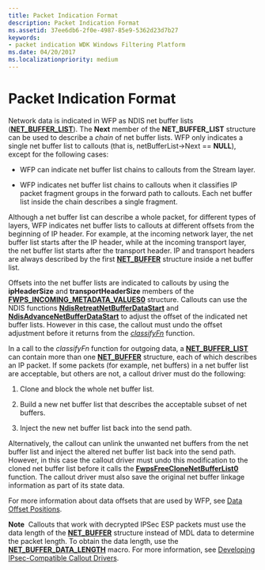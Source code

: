 ```yaml
---
title: Packet Indication Format
description: Packet Indication Format
ms.assetid: 37ee6db6-2f0e-4987-85e9-5362d23d7b27
keywords:
- packet indication WDK Windows Filtering Platform
ms.date: 04/20/2017
ms.localizationpriority: medium
---
```


# Packet Indication Format


Network data is indicated in WFP as NDIS net buffer lists ([**NET\_BUFFER\_LIST**](https://docs.microsoft.com/windows-hardware/drivers/ddi/content/ndis/ns-ndis-_net_buffer_list)). The **Next** member of the **NET\_BUFFER\_LIST** structure can be used to describe a *chain* of net buffer lists. WFP only indicates a single net buffer list to callouts (that is, netBufferList-&gt;Next == **NULL**), except for the following cases:

-   WFP can indicate net buffer list chains to callouts from the Stream layer.

-   WFP indicates net buffer list chains to callouts when it classifies IP packet fragment groups in the forward path to callouts. Each net buffer list inside the chain describes a single fragment.

Although a net buffer list can describe a whole packet, for different types of layers, WFP indicates net buffer lists to callouts at different offsets from the beginning of IP header. For example, at the incoming network layer, the net buffer list starts after the IP header, while at the incoming transport layer, the net buffer list starts after the transport header. IP and transport headers are always described by the first [**NET\_BUFFER**](https://docs.microsoft.com/windows-hardware/drivers/ddi/content/ndis/ns-ndis-_net_buffer) structure inside a net buffer list.

Offsets into the net buffer lists are indicated to callouts by using the **ipHeaderSize** and **transportHeaderSize** members of the [**FWPS\_INCOMING\_METADATA\_VALUES0**](https://docs.microsoft.com/windows-hardware/drivers/ddi/content/fwpsk/ns-fwpsk-fwps_incoming_metadata_values0_) structure. Callouts can use the NDIS functions [**NdisRetreatNetBufferDataStart**](https://docs.microsoft.com/windows-hardware/drivers/ddi/content/ndis/nf-ndis-ndisretreatnetbufferdatastart) and [**NdisAdvanceNetBufferDataStart**](https://docs.microsoft.com/windows-hardware/drivers/ddi/content/ndis/nf-ndis-ndisadvancenetbufferdatastart) to adjust the offset of the indicated net buffer lists. However in this case, the callout must undo the offset adjustment before it returns from the [*classifyFn*](https://docs.microsoft.com/windows-hardware/drivers/ddi/content/fwpsk/nc-fwpsk-fwps_callout_classify_fn0) function.

In a call to the *classifyFn* function for outgoing data, a [**NET\_BUFFER\_LIST**](https://docs.microsoft.com/windows-hardware/drivers/ddi/content/ndis/ns-ndis-_net_buffer_list) can contain more than one [**NET\_BUFFER**](https://docs.microsoft.com/windows-hardware/drivers/ddi/content/ndis/ns-ndis-_net_buffer) structure, each of which describes an IP packet. If some packets (for example, net buffers) in a net buffer list are acceptable, but others are not, a callout driver must do the following:

1.  Clone and block the whole net buffer list.

2.  Build a new net buffer list that describes the acceptable subset of net buffers.

3.  Inject the new net buffer list back into the send path.

Alternatively, the callout can unlink the unwanted net buffers from the net buffer list and inject the altered net buffer list back into the send path. However, in this case the callout driver must undo this modification to the cloned net buffer list before it calls the [**FwpsFreeCloneNetBufferList0**](https://docs.microsoft.com/windows-hardware/drivers/ddi/content/fwpsk/nf-fwpsk-fwpsfreeclonenetbufferlist0) function. The callout driver must also save the original net buffer linkage information as part of its state data.

For more information about data offsets that are used by WFP, see [Data Offset Positions](https://docs.microsoft.com/windows-hardware/drivers/network/data-offset-positions).

**Note**  Callouts that work with decrypted IPSec ESP packets must use the data length of the [**NET\_BUFFER**](https://docs.microsoft.com/windows-hardware/drivers/ddi/content/ndis/ns-ndis-_net_buffer) structure instead of MDL data to determine the packet length. To obtain the data length, use the [**NET\_BUFFER\_DATA\_LENGTH**](https://docs.microsoft.com/windows-hardware/drivers/network/net-buffer-data-length) macro. For more information, see [Developing IPsec-Compatible Callout Drivers](developing-ipsec-compatible-callout-drivers.md).

 

 

 





